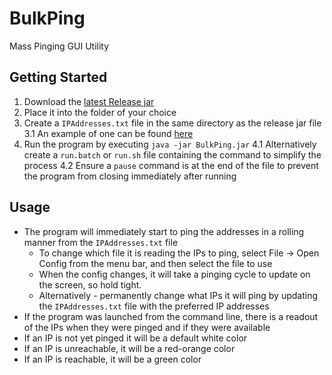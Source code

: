 # BulkPing

Mass Pinging GUI Utility

## Getting Started

1. Download the [latest Release jar](https://github.com/wmccall/BulkPing/releases/latest)
2. Place it into the folder of your choice
3. Create a `IPAddresses.txt` file in the same directory as the release jar file
3.1 An example of one can be found [here](https://github.com/wmccall/BulkPing/blob/master/config/IPAddresses.txt)
4. Run the program by executing `java -jar BulkPing.jar`
4.1 Alternatively create a `run.batch` or `run.sh` file containing the command to simplify the process
4.2 Ensure a `pause` command is at the end of the file to prevent the program from closing immediately after running

## Usage

* The program will immediately start to ping the addresses in a rolling manner from the `IPAddresses.txt` file
   * To change which file it is reading the IPs to ping, select File -> Open Config from the menu bar, and then select the file to use
   * When the config changes, it will take a pinging cycle to update on the screen, so hold tight.
   * Alternatively - permanently change what IPs it will ping by updating the `IPAddresses.txt` file with the preferred IP addresses
* If the program was launched from the command line, there is a readout of the IPs when they were pinged and if they were available
* If an IP is not yet pinged it will be a default white color
* If an IP is unreachable, it will be a red-orange color
* If an IP is reachable, it will be a green color
